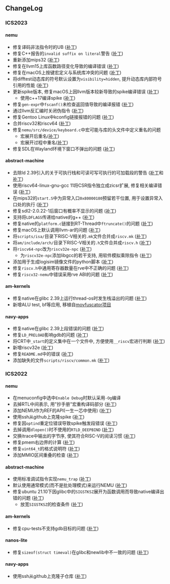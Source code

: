 
<!-- ## 更新日志 -->
## ChangeLog

### ICS2023

#### nemu

* 修复译码非法指令时的UB
([补丁](https://github.com/NJU-ProjectN/nemu/commit/8417a259398089bb8b590b7785f768c075548d81))
* 修复C++报告的`invalid suffix on literal`警告
([补丁](https://github.com/NJU-ProjectN/nemu/commit/947dc940a9c9efcbdc798354eb71d85803bc4220))
* 重新添加mips32
([补丁](https://github.com/NJU-ProjectN/nemu/commit/76278e886803354b81d14522aa7eb71d7b810dee))
* 修复在llvm15上库函数路径变化导致的编译错误
([补丁](https://github.com/NJU-ProjectN/nemu/commit/ed2066c1f6e7e6bfb4f8203146c5f3d1d856e348))
* 修复在macOS上按键宏定义与系统库冲突的问题
([补丁](https://github.com/NJU-ProjectN/nemu/commit/48b4860cef80073dbac7b8d980c8d3b90f9bf152))
* 将difftest动态库的符号默认设置为`visibility=hidden`, 提升动态库内部符号引用的性能
([补丁](https://github.com/NJU-ProjectN/nemu/commit/3d5b0b9160cd37fc5d462567123bd43e48f6fac6))
* 更新spike版本, 修复macOS上因llvm版本较新导致的spike编译错误
([补丁](https://github.com/NJU-ProjectN/nemu/commit/fe77a6b3a032f4ccd68da0570832518dd6475a1a))
  * 使用c++17编译spike
  ([补丁](https://github.com/NJU-ProjectN/nemu/commit/5f66cb8067674512bb606e20530d8d764188fbb4))
* 修复`gen-expr`中`fscanf()`未检查返回值导致的编译报错
([补丁](https://github.com/NJU-ProjectN/nemu/commit/c3baa4a77de7525cef93e19c2353b90947e86e78))
* 通过llvm反汇编时关闭伪指令
([补丁](https://github.com/NJU-ProjectN/nemu/commit/9bf4ff83597d37646098ed707f591f07d933e6bd))
* 修复Gentoo Linux中kconfig链接报错的问题
([补丁](https://github.com/NJU-ProjectN/nemu/commit/6498a76b2742a680ac2d6fd68358b878c64b05f5))
* 合并riscv32和riscv64
([补丁](https://github.com/NJU-ProjectN/nemu/commit/4bfdb7e3a95752d2a901ac8ea726d80b3f1b58c6))
* 修复`nemu/src/device/keyboard.c`中宏可能与库的头文件中定义重名的问题
  * 宏展开后重名([补丁](https://github.com/NJU-ProjectN/nemu/commit/b5c841e21b2e87daedb64dd2710c0e8c38ee5aaf))
  * 宏展开过程中重名([补丁](https://github.com/NJU-ProjectN/nemu/commit/7cc6120266ba8163d4ae501017c1fcc195e556cd))
* 修复SDL在Wayland环境下窗口不弹出的问题
([补丁](https://github.com/NJU-ProjectN/nemu/commit/03daf8795774fd9ba65454fb009daa65f66bc29a))

#### abstract-machine

* 去除ld 2.39引入的关于可执行栈和可读可写可执行的可加载段的警告
([补丁](https://github.com/NJU-ProjectN/abstract-machine/commit/024441cbed3e9889fe62503f34df5d6c3fa08170)和
 [补丁](https://github.com/NJU-ProjectN/abstract-machine/commit/31a5a10f4858096751329b5a9b8a671ba819b1ea))
* 使用riscv64-linux-gnu-gcc 11将CSR指令独立成zicsr扩展, 修复相关编译错误
([补丁](https://github.com/NJU-ProjectN/abstract-machine/commit/ad9504123fba7548ca41b1295664d1f9928b5052))
* 在mips32的`start.S`中为异常入口`0x80000180`预留若干位置, 用于设置异常入口处的执行
([补丁](https://github.com/NJU-ProjectN/abstract-machine/commit/5051c13e02f657e87609c2bad17709155019c39c))
* 修复sdl2-2.0.22-1后窗口有概率不显示的问题
([补丁](https://github.com/NJU-ProjectN/abstract-machine/commit/ba5ba9838edcdef5cc8d7b436124af655ada36d1))
* 支持将`LDFLAGS`传递给native的g++
([补丁](https://github.com/NJU-ProjectN/abstract-machine/commit/e8943b31fc30adaba4fded6b8e9eb4f73477e491))
* 修复native的`platform.c`链接到RT-Thread中`ftruncate()`的问题
([补丁](https://github.com/NJU-ProjectN/abstract-machine/commit/21bfbcb293567804c9617e5ceb374f94f4bc32ed))
* 修复macOS上默认调用llvm-ar的问题
([补丁](https://github.com/NJU-ProjectN/abstract-machine/commit/6d79d0efb082c5346c99fab1f1d67cb996f169f7))
* 将`scripts/isa/`目录下RISC-V相关的`.mk`文件合并成`riscv.mk`
([补丁](https://github.com/NJU-ProjectN/abstract-machine/commit/ad8f8fb636925666d2fb9a2216da868b82ba0e5b))
* 将`am/include/arch/`目录下RISC-V相关的`.h`文件合并成`riscv.h`
([补丁](https://github.com/NJU-ProjectN/abstract-machine/commit/e0ae9b7651436f8dfcbe6383f73f67ebb04ce399))
* 将`riscv64-npc`改为`riscv32e-npc`
([补丁](https://github.com/NJU-ProjectN/abstract-machine/commit/d341fb23a0d3e032e93ca3d3486f7622450e2a72))
  * 为`riscv32e-npc`添加libgcc的若干支持, 用软件模拟乘除指令
  ([补丁](https://github.com/NJU-ProjectN/abstract-machine/commit/a4d3661c31570eec6c87be650f6446bdd6099ea8))
* 添加用于生成logisim镜像文件的python脚本
([补丁](https://github.com/NJU-ProjectN/abstract-machine/commit/83ac97b4d90c2f4cdd0ecc043a93885d0d3c29a1))
* 修复`riscv.h`中通用寄存器数量在rve中不正确的问题
([补丁](https://github.com/NJU-ProjectN/abstract-machine/commit/b1586e033693a3616b988200658342d6ff90569c))
* 修复`riscv32-nemu`中错误采用rve ABI的问题
([补丁](https://github.com/NJU-ProjectN/abstract-machine/commit/8878f1f6ce19c3fa0d9a9414e7a8c121116f31e1))

#### am-kernels

* 修复native在glibc 2.39上运行thread-os时发生栈溢出的问题
([补丁](https://github.com/NJU-ProjectN/am-kernels/commit/245c069c4efae82358a292a2d9dbdf9c1584fcbc))
* 新增ALU test, bf等应用, 移植自[movfuscator项目](https://github.com/xoreaxeaxeax/movfuscator)

#### navy-apps

* 修复native在glibc 2.39上段错误的问题
([补丁](https://github.com/NJU-ProjectN/navy-apps/commit/fd219c457db2b83a6e36f007079a6025b6fb3d1f))
* 修复`LD_PRELOAD`影响gdb的问题
([补丁](https://github.com/NJU-ProjectN/navy-apps/commit/378380f4ecf51c4d65f4a475bdf66a91e95913db))
* 将CRT中`_start`的定义集中在一个文件中, 方便使用`__riscv`宏进行判断
([补丁](https://github.com/NJU-ProjectN/navy-apps/commit/8fe76b4e50cc03c2d17e284f57f9e0d6e80e0c2f))
* 新增riscv32e
([补丁](https://github.com/NJU-ProjectN/navy-apps/commit/0e782aa991e68b456c3cee4233b95c2ba4c7b820))
* 修复`README.md`中的错误
([补丁](https://github.com/NJU-ProjectN/navy-apps/commit/f7209826eebd4011ac4a5d97f2a880e9c71d17c7))
* 添加缺失的文件`scripts/riscv/common.mk`
([补丁](https://github.com/NJU-ProjectN/navy-apps/commit/754fea853eaa91baf448b20464adb37f53798dff))

### ICS2022

#### nemu

* 在menuconfig中选中`Enable Debug`时默认采用`-Og`编译
* 去掉RTL中间表示, 用"抄手册"宏重构译码部分
([补丁](https://github.com/NJU-ProjectN/nemu/commit/6892cee4d95ff628d878b4a0f6a9f887c9d5d626))
* 添加NEMU作为REF的API(一生一芯中使用)
([补丁](https://github.com/NJU-ProjectN/nemu/commit/55e43218041ddacd4487b4bdc4e15251b4ab9e03))
* 使用ssh从github上克隆spike
([补丁](https://github.com/NJU-ProjectN/nemu/commit/d65fa540caf35cf1a7e42b26de1fe09dbca7cc42))
* 修复因`optind`重定位错误导致spike触发段错误
([补丁](https://github.com/NJU-ProjectN/nemu/commit/8521f46acae2ada40ad067a4c0513f504cdd42d7))
* 去掉调用`dlopen()`时不使用的`RTLD_DEEPBIND`
([补丁](https://github.com/NJU-ProjectN/nemu/commit/d2de05d7d3f2ef8ae13403bc687be4a1a19c4aac))
* 交换itrace中输出的字节序, 使其符合RISC-V的阅读习惯
([补丁](https://github.com/NJU-ProjectN/nemu/commit/161eb8dcc4ed1616f9e70db8d32bb31b80dd4697))
* 修复pmem右边界的计算
([补丁](https://github.com/NJU-ProjectN/nemu/commit/e9fd223f3d6c793c8ce5732ff183b9b98d3787d9))
* 修复`uint64_t`的格式说明符
([补丁](https://github.com/NJU-ProjectN/nemu/commit/c52dfec86a496a2399ef0aa1f8b54584ab3b7ce6))
* 添加MMIO区间重叠的检查
([补丁](https://github.com/NJU-ProjectN/nemu/commit/a1813e5e6f1ae0668da31d76b04517a189924068))

#### abstract-machine

* 使用标准调试指令实现`nemu_trap`
([补丁](https://github.com/NJU-ProjectN/abstract-machine/commit/d5fe878987b6f4b547c81b71897eabb7fb250940))
* 默认使用通常模式(而不是批处理模式)来运行NEMU
([补丁](https://github.com/NJU-ProjectN/abstract-machine/commit/198ce9035281a5bc041c7b3213c2a3daacc091fa))
* 修复ubuntu 21.10下因glibc中的`SIGSTKSZ`展开为函数调用而导致native编译出错的问题
([补丁](https://github.com/NJU-ProjectN/abstract-machine/commit/112799e02a28d22f03cfe496fe36408112047a71))
  * 放宽`SIGSTKSZ`的检查条件
  ([补丁](https://github.com/NJU-ProjectN/abstract-machine/commit/7c9b27be201ba70fa7793cab7efe822d8e951eee))

#### am-kernels

* 修复cpu-tests不支持gdb目标的问题
([补丁](https://github.com/NJU-ProjectN/am-kernels/commit/adc316af6e482e6444a9bd68bafc3a57e2cafdbc))

#### nanos-lite

* 修复`sizeof(struct timeval)`在glibc和newlib中不一致的问题
([补丁](https://github.com/NJU-ProjectN/nanos-lite/commit/2a141760e31be246a7316942293a97873925bc2f))

#### navy-apps

* 使用ssh从github上克隆子仓库
([补丁](https://github.com/NJU-ProjectN/navy-apps/commit/13ba3997899ca9fe83e4c4c98a498ea06d41cfdd))
